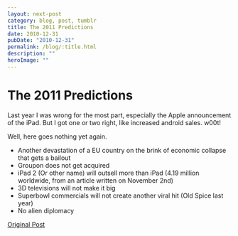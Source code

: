 ```yaml
---
layout: next-post
category: blog, post, tumblr
title: The 2011 Predictions
date: 2010-12-31
pubDate: "2010-12-31"
permalink: /blog/:title.html
description: ""
heroImage: ""
---
```


# The 2011 Predictions

Last year I was wrong for the most part, especially the Apple announcement of the iPad. But I got one or two right, like increased android sales. w00t!

Well, here goes nothing yet again.

- Another devastation of a EU country on the brink of economic collapse that gets a bailout
- Groupon does not get acquired
- iPad 2 (Or other name) will outsell more than iPad (4.19 million worldwide, from an article written on November 2nd)
- 3D televisions will not make it big
- Superbowl commercials will not create another viral hit (Old Spice last year)
- No alien diplomacy

[Original Post](http://jermspeaks.com/post/2542788849/the-2011-predictions)
